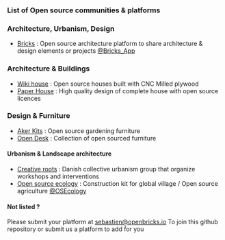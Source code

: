 
### List of Open source communities & platforms


### Architecture, Urbanism, Design

* [Bricks](http://www.openbricks.io) : Open source architecture platform to share architecture & design elements or projects [@Bricks_App](https://twitter.com/Bricks_App)

### Architecture & Buildings

* [Wiki house](http://wikihouse.cc) : Open source houses built with CNC Milled plywood
* [Paper House](http://paperhouses.co) : High quality design of complete house with open source licences 

### Design & Furniture

* [Aker Kits](https://aker.me) : Open source gardening furniture
* [Open Desk](https://www.opendesk.cc/) : Collection of open sourced furniture 


#### Urbanism & Landscape architecture

* [Creative roots](http://www.creativeroots.dk) : Danish collective urbanism group that organize workshops and interventions
* [Open source ecology](https://twitter.com/OSEcology) : Construction kit for global village / Open source agriculture [@OSEcology](https://twitter.com/OSEcology)

#### Not listed ? 

Please submit your platform at sebastien@openbricks.io 
To join this github repository or submit us a platform to add for you
